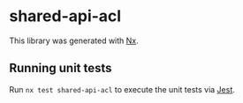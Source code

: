 # shared-api-acl

This library was generated with [Nx](https://nx.dev).

## Running unit tests

Run `nx test shared-api-acl` to execute the unit tests via [Jest](https://jestjs.io).
